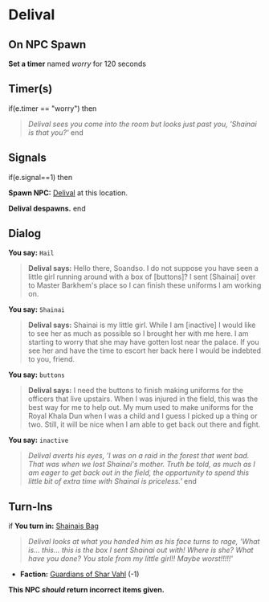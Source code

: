 # Delival
## On NPC Spawn

**Set a timer** named *worry* for 120 seconds
## Timer(s)

if(e.timer == "worry") then


>*Delival sees you come into the room but looks just past you, 'Shainai is that you?'*
end

## Signals

if(e.signal==1) then


**Spawn NPC:**  [Delival](/npc/155340) at this location.


**Delival despawns.**
end

## Dialog

**You say:** `Hail`



>**Delival says:** Hello there, Soandso. I do not suppose you have seen a little girl running around with a box of [buttons]? I sent [Shainai] over to Master Barkhem's place so I can finish these uniforms I am working on.

**You say:** `Shainai`



>**Delival says:** Shainai is my little girl. While I am [inactive] I would like to see her as much as possible so I brought her with me here. I am starting to worry that she may have gotten lost near the palace. If you see her and have the time to escort her back here I would be indebted to you, friend.

**You say:** `buttons`



>**Delival says:** I need the buttons to finish making uniforms for the officers that live upstairs.  When I was injured in the field, this was the best way for me to help out.  My mum used to make uniforms for the Royal Khala Dun when I was a child and I guess I picked up a thing or two.  Still, it will be nice when I am able to get back out there and fight.

**You say:** `inactive`



>*Delival averts his eyes, 'I was on a raid in the forest that went bad.  That was when we lost Shainai's mother.  Truth be told, as much as I am eager to get back out in the field, the opportunity to spend this little bit of extra time with Shainai is priceless.'*
end

## Turn-Ins



if **You turn in:** [Shainais Bag](/item/4460)


>*Delival looks at what you handed him as his face turns to rage, 'What is... this... this is the box I sent Shainai out with!  Where is she?  What have you done?  You stole from my little girl!!  Maybe worst!!!!!'*


* __Faction:__ [Guardians of Shar Vahl](/faction/1513) (-1)

**This NPC *should* return incorrect items given.**





